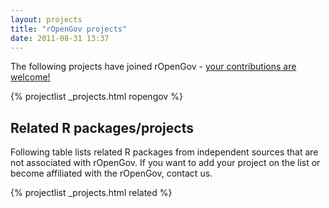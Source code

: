 ```yaml
---
layout: projects
title: "rOpenGov projects"
date: 2011-08-31 13:37
---
```


The following projects have joined rOpenGov - <a href="{{ site.url }}/contribute">your contributions are welcome!</a>

{% projectlist _projects.html ropengov %}

## Related R packages/projects

Following table lists related R packages from independent sources that are not associated with rOpenGov. If you want to add your project on the list or become affiliated with the rOpenGov, contact us.

{% projectlist _projects.html related %}